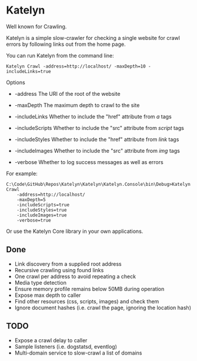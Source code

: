 # Katelyn

Well known for Crawling.

Katelyn is a simple slow-crawler for checking a single website for crawl errors by following links out from the home page.

You can run Katelyn from the command line:

    Katelyn Crawl -address=http://localhost/ -maxDepth=10 -includeLinks=true

Options

 - -address The URI of the root of the website

 - -maxDepth The maximum depth to crawl to the site

 - -includeLinks Whether to include the "href" attribute from _a_ tags

 - -includeScripts Whether to include the "src" attribute from _script_ tags

 - -includeStyles Whether to include the "href" attribute from _link_ tags

 - -includeImages Whether to include the "src" attribute from _img_ tags

- -verbose Whether to log success messages as well as errors

For example:

    C:\Code\GitHub\Repos\Katelyn\Katelyn\Katelyn.Console\bin\Debug>Katelyn Crawl 
        -address=http://localhost/ 
        -maxDepth=5 
        -includeScripts=true 
        -includeStyles=true 
        -includeImages=true
        -verbose=true

Or use the Katelyn Core library in your own applications.

## Done

 - Link discovery from a supplied root address
 - Recursive crawling using found links
 - One crawl per address to avoid repeating a check
 - Media type detection
 - Ensure memory profile remains below 50MB during operation
 - Expose max depth to caller
 - Find other resources (css, scripts, images) and check them
 - Ignore document hashes (i.e. crawl the page, ignoring the location hash)

## TODO

 - Expose a crawl delay to caller
 - Sample listeners (i.e. dogstatsd, eventlog)
 - Multi-domain service to slow-crawl a list of domains